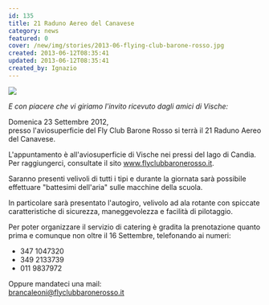 ```yaml
---
id: 135
title: 21 Raduno Aereo del Canavese
category: news
featured: 0
cover: /new/img/stories/2013-06-flying-club-barone-rosso.jpg
created: 2013-06-12T08:35:41
updated: 2013-06-12T08:35:41
created_by: Ignazio
---
```


<img class="float-start mr-3 w-[300px]" src="/new/img/stories/2013-06-flying-club-barone-rosso.jpg"/>

<em>E con piacere che vi giriamo l'invito ricevuto dagli amici di Vische:</em>

Domenica 23 Settembre 2012,<br />
presso l'aviosuperficie del Fly Club Barone Rosso si terrà il 21 Raduno Aereo del Canavese.

L'appuntamento è all'aviosuperficie di Vische nei pressi del lago di Candia.
Per raggiungerci, consultate il sito <a href="http://www.flyclubbaronerosso.it" target="_blank">www.flyclubbaronerosso.it</a>.

Saranno presenti velivoli di tutti i tipi e durante la giornata sarà possibile effettuare "battesimi dell'aria" sulle macchine della scuola.

In particolare sarà presentato l'autogiro, velivolo ad ala rotante con spiccate caratteristiche di sicurezza, maneggevolezza e facilità di pilotaggio.

Per poter organizzare il servizio di catering è gradita la prenotazione quanto prima e comunque non oltre il 16 Settembre, telefonando ai numeri:

- 347 1047320
- 349 2133739
- 011 9837972

Oppure mandateci una mail:<br />
brancaleoni@flyclubbaronerosso.it

